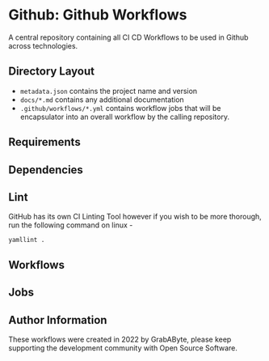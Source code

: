 # Github: Github Workflows

A central repository containing all CI CD Workflows to be used in Github across technologies.

## Directory Layout

* `metadata.json` contains the project name and version
* `docs/*.md` contains any additional documentation
* `.github/workflows/*.yml` contains workflow jobs that will be encapsulator into an overall workflow by the calling repository.

## Requirements

## Dependencies

## Lint

GitHub has its own CI Linting Tool however if you wish to be more thorough, run the following command on linux -

```
yamllint .
```

## Workflows
## Jobs

## Author Information
These workflows were created in 2022 by GrabAByte, please keep supporting the development community with Open Source Software. 

